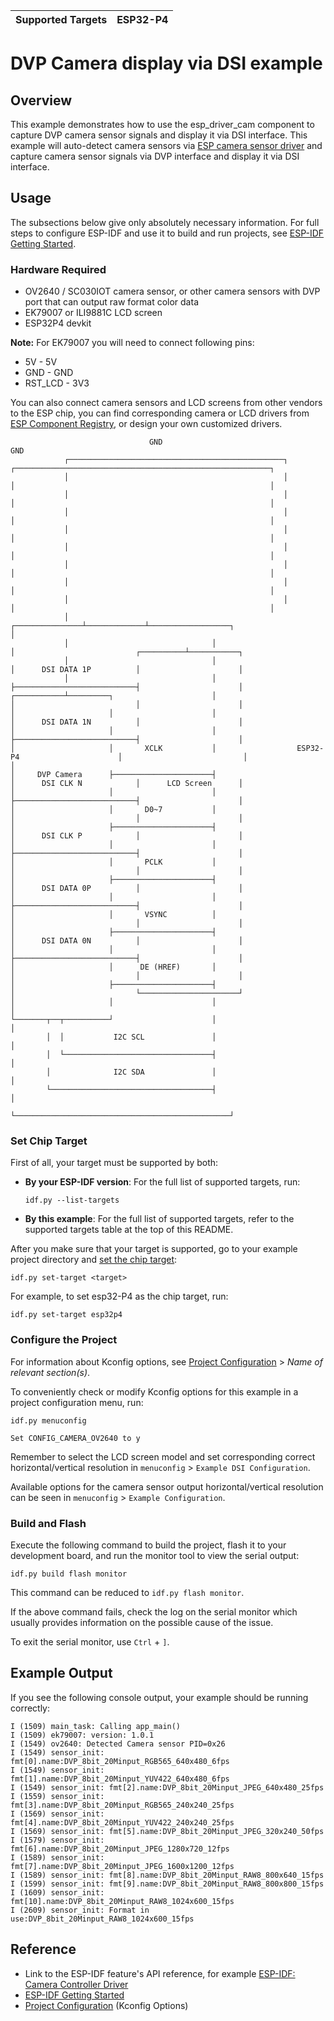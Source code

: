 | Supported Targets | ESP32-P4 |
| ----------------- | -------- |


# DVP Camera display via DSI example

## Overview

This example demonstrates how to use the esp_driver_cam component to capture DVP camera sensor signals and display it via DSI interface. This example will auto-detect camera sensors via [ESP camera sensor driver](https://components.espressif.com/components/espressif/esp_cam_sensor) and capture camera sensor signals via DVP interface and display it via DSI interface.

## Usage

The subsections below give only absolutely necessary information. For full steps to configure ESP-IDF and use it to build and run projects, see [ESP-IDF Getting Started](https://docs.espressif.com/projects/esp-idf/en/latest/get-started/index.html#get-started).


### Hardware Required

- OV2640 / SC030IOT camera sensor, or other camera sensors with DVP port that can output raw format color data
- EK79007 or ILI9881C LCD screen
- ESP32P4 devkit

**Note:** For EK79007 you will need to connect following pins:
- 5V - 5V
- GND - GND
- RST_LCD - 3V3

You can also connect camera sensors and LCD screens from other vendors to the ESP chip, you can find corresponding camera or LCD drivers from [ESP Component Registry](https://components.espressif.com), or design your own customized drivers.


                                   GND                                                                   GND
                ┌────────────────────────────────────────────────┐             ┌─────────────────────────────────────────────────────────┐
                │                                                │             │                                                         │
                │                                                │             │                                                         │
                │                                                │             │                                                         │
                │                                                │             │                                                         │
                │                                                │             │                                                         │
                │                                                │             │                                                         │
                │                                                │             │                                                         │
                │                                                │             │                                                         │
                │                                ┌───────────────┴─────────────┴──────────────────┐                                      │
                │                                │                                                │                           ┌──────────┴───────────┐
                │                                │                                                │      DSI DATA 1P          │                      │
                │                                │                                                ├───────────────────────────┤                      │
    ┌───────────┴─────────┐                      │                                                │                           │                      │
    │                     │                      │                                                │      DSI DATA 1N          │                      │
    │                     │                      │                                                ├───────────────────────────┤                      │
    │                     │       XCLK           │                  ESP32-P4                      │                           │                      │
    │     DVP Camera      ├──────────────────────┤                                                │      DSI CLK N            │      LCD Screen      │
    │                     │                      │                                                ├───────────────────────────┤                      │
    │                     │       D0~7           │                                                │                           │                      │
    │                     ├──────────────────────┤                                                │      DSI CLK P            │                      │
    │                     │                      │                                                ├───────────────────────────┤                      │
    │                     │       PCLK           │                                                │                           │                      │
    │                     ├──────────────────────┤                                                │      DSI DATA 0P          │                      │
    │                     │                      │                                                ├───────────────────────────┤                      │
    │                     │       VSYNC          │                                                │                           │                      │
    │                     ├──────────────────────┤                                                │      DSI DATA 0N          │                      │
    │                     │                      │                                                ├───────────────────────────┤                      │
    │                     │      DE (HREF)       │                                                │                           │                      │
    │                     ├──────────────────────┤                                                │                           └──────────────────────┘
    │                     │                      │                                                │
    └───────┬──┬──────────┘                      │                                                │
            │  │           I2C SCL               │                                                │
            │  └─────────────────────────────────┤                                                │
            │              I2C SDA               │                                                │
            └────────────────────────────────────┤                                                │
                                                 └────────────────────────────────────────────────┘


### Set Chip Target

First of all, your target must be supported by both:

- **By your ESP-IDF version**: For the full list of supported targets, run:
  ```
  idf.py --list-targets
  ```
- **By this example**: For the full list of supported targets,  refer to the supported targets table at the top of this README.

After you make sure that your target is supported, go to your example project directory and [set the chip target](https://docs.espressif.com/projects/esp-idf/en/latest/api-guides/tools/idf-py.html#select-the-target-chip-set-target):

```
idf.py set-target <target>
```

For example, to set esp32-P4 as the chip target, run:

```
idf.py set-target esp32p4
```


### Configure the Project

For information about Kconfig options, see [Project Configuration](https://docs.espressif.com/projects/esp-idf/en/latest/api-reference/kconfig.html) > _Name of relevant section(s)_.

To conveniently check or modify Kconfig options for this example in a project configuration menu, run:

```
idf.py menuconfig
```

```
Set CONFIG_CAMERA_OV2640 to y
```

Remember to select the LCD screen model and set corresponding correct horizontal/vertical resolution in ``menuconfig`` > ``Example DSI Configuration``.

Available options for the camera sensor output horizontal/vertical resolution can be seen in ``menuconfig`` > ``Example Configuration``.


### Build and Flash

Execute the following command to build the project, flash it to your development board, and run the monitor tool to view the serial output:

```
idf.py build flash monitor
```

This command can be reduced to `idf.py flash monitor`.

If the above command fails, check the log on the serial monitor which usually provides information on the possible cause of the issue.

To exit the serial monitor, use `Ctrl` + `]`.


## Example Output

If you see the following console output, your example should be running correctly:

```
I (1509) main_task: Calling app_main()
I (1509) ek79007: version: 1.0.1
I (1549) ov2640: Detected Camera sensor PID=0x26
I (1549) sensor_init: fmt[0].name:DVP_8bit_20Minput_RGB565_640x480_6fps
I (1549) sensor_init: fmt[1].name:DVP_8bit_20Minput_YUV422_640x480_6fps
I (1549) sensor_init: fmt[2].name:DVP_8bit_20Minput_JPEG_640x480_25fps
I (1559) sensor_init: fmt[3].name:DVP_8bit_20Minput_RGB565_240x240_25fps
I (1569) sensor_init: fmt[4].name:DVP_8bit_20Minput_YUV422_240x240_25fps
I (1569) sensor_init: fmt[5].name:DVP_8bit_20Minput_JPEG_320x240_50fps
I (1579) sensor_init: fmt[6].name:DVP_8bit_20Minput_JPEG_1280x720_12fps
I (1589) sensor_init: fmt[7].name:DVP_8bit_20Minput_JPEG_1600x1200_12fps
I (1589) sensor_init: fmt[8].name:DVP_8bit_20Minput_RAW8_800x640_15fps
I (1599) sensor_init: fmt[9].name:DVP_8bit_20Minput_RAW8_800x800_15fps
I (1609) sensor_init: fmt[10].name:DVP_8bit_20Minput_RAW8_1024x600_15fps
I (2609) sensor_init: Format in use:DVP_8bit_20Minput_RAW8_1024x600_15fps
```


## Reference

- Link to the ESP-IDF feature's API reference, for example [ESP-IDF: Camera Controller Driver](https://docs.espressif.com/projects/esp-idf/en/latest/api-reference/peripherals/camera_driver.html)
- [ESP-IDF Getting Started](https://docs.espressif.com/projects/esp-idf/en/latest/get-started/index.html#get-started)
- [Project Configuration](https://docs.espressif.com/projects/esp-idf/en/latest/api-reference/kconfig.html) (Kconfig Options)

